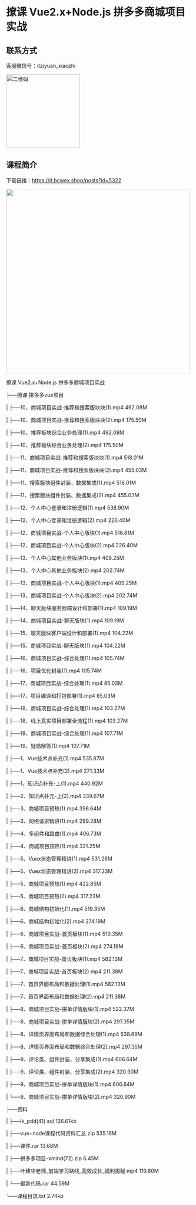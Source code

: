 # 撩课 Vue2.x+Node.js 拼多多商城项目实战

## 联系方式

客服微信号：itziyuan_xiaozhi

<img src="https://ziyuanyun.oss-cn-guangzhou.aliyuncs.com/common/20240614073449/666b82192834a.jpg" width="200" height="200" alt="二维码">

## 课程简介

下载链接：https://it.bcwex.shop/posts?id=5322

<img src="https://ziyuanyun.oss-cn-guangzhou.aliyuncs.com/yun/20241201161313/674c1a99844f8.jpg" width="500" alt="">

  撩课 Vue2.x+Node.js 拼多多商城项目实战



 ├──撩课 拼多多vue项目

 | ├──10、商城项目实战-推荐和搜索版块块(1).mp4 492.08M

 | ├──10、商城项目实战-推荐和搜索版块块(2).mp4 175.50M

 | ├──10、推荐板块综合业务处理(1).mp4 492.08M

 | ├──10、推荐板块综合业务处理(2).mp4 175.50M

 | ├──11、商城项目实战-推荐和搜索版块块(1).mp4 518.01M

 | ├──11、商城项目实战-推荐和搜索版块块(2).mp4 455.03M

 | ├──11、搜索版块组件封装、数据集成(1).mp4 518.01M

 | ├──11、搜索版块组件封装、数据集成(2).mp4 455.03M

 | ├──12、个人中心登录和注册逻辑(1).mp4 536.90M

 | ├──12、个人中心登录和注册逻辑(2).mp4 226.40M

 | ├──12、商城项目实战-个人中心版块(1).mp4 516.81M

 | ├──12、商城项目实战-个人中心版块(2).mp4 226.40M

 | ├──13、个人中心其他业务版块(1).mp4 409.25M

 | ├──13、个人中心其他业务版块(2).mp4 202.74M

 | ├──13、商城项目实战-个人中心版块(1).mp4 409.25M

 | ├──13、商城项目实战-个人中心版块(2).mp4 202.74M

 | ├──14、聊天版块服务器端设计和部署(1).mp4 109.19M

 | ├──14、商城项目实战-聊天版块(1).mp4 109.19M

 | ├──15、聊天版块客户端设计和部署(1).mp4 104.22M

 | ├──15、商城项目实战-聊天版块(1).mp4 104.22M

 | ├──16、商城项目实战-综合处理(1).mp4 105.74M

 | ├──16、项目优化封装(1).mp4 105.74M

 | ├──17、商城项目实战-综合处理(1).mp4 85.03M

 | ├──17、项目编译和打包部署(1).mp4 85.03M

 | ├──18、商城项目实战-综合处理(1).mp4 103.27M

 | ├──18、线上真实项目部署全流程(1).mp4 103.27M

 | ├──19、商城项目实战-综合处理(1).mp4 107.71M

 | ├──19、疑惑解答(1).mp4 107.71M

 | ├──1、Vue技术点补充(1).mp4 535.87M

 | ├──1、Vue技术点补充(2).mp4 271.33M

 | ├──1、知识点补充-上(1).mp4 440.92M

 | ├──2、知识点补充-上(2).mp4 339.67M

 | ├──3、商城项目预热(1).mp4 396.64M

 | ├──3、网络请求精讲(1).mp4 299.28M

 | ├──4、多组件和路由(1).mp4 406.73M

 | ├──4、商城项目预热(1).mp4 321.25M

 | ├──5、Vuex状态管理精讲(1).mp4 531.26M

 | ├──5、Vuex状态管理精讲(2).mp4 317.23M

 | ├──5、商城项目预热(1).mp4 422.85M

 | ├──5、商城项目预热(2).mp4 317.23M

 | ├──6、商城结构初始化(1).mp4 519.35M

 | ├──6、商城结构初始化(2).mp4 274.19M

 | ├──6、商城项目实战-首页板块(1).mp4 519.35M

 | ├──6、商城项目实战-首页板块(2).mp4 274.19M

 | ├──7、商城项目实战-首页板块(1).mp4 582.13M

 | ├──7、商城项目实战-首页板块(2).mp4 211.38M

 | ├──7、首页界面布局和数据处理(1).mp4 582.13M

 | ├──7、首页界面布局和数据处理(2).mp4 211.38M

 | ├──8、商城项目实战-拼单详情版块(1).mp4 522.37M

 | ├──8、商城项目实战-拼单详情版块(2).mp4 297.35M

 | ├──8、详情页界面布局和数据综合处理(1).mp4 538.69M

 | ├──8、详情页界面布局和数据综合处理(2).mp4 297.35M

 | ├──9、评论类、组件封装、分享集成(1).mp4 606.64M

 | ├──9、评论类、组件封装、分享集成(2).mp4 320.90M

 | ├──9、商城项目实战-拼单详情版块(1).mp4 606.64M

 | └──9、商城项目实战-拼单详情版块(2).mp4 320.90M

 ├──资料

 | ├──lk_pdd(41).sql 126.61kb

 | ├──vue+node课程代码资料汇总.zip 535.16M

 | ├──课件.rar 13.68M

 | ├──拼多多项目-xmind(72).zip 6.45M

 | ├──叶建华老师_前端学习路线_高效成长_福利揭秘.mp4 119.60M

 | └──最新代码.rar 44.59M

 └──课程目录.txt 2.74kb

  